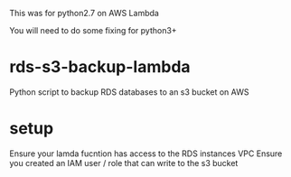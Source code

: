 This was for python2.7 on AWS Lambda

You will need to do some fixing for python3+

# rds-s3-backup-lambda
Python script to backup RDS databases to an s3 bucket on AWS

# setup 
Ensure your lamda fucntion has access to the RDS instances VPC
Ensure you created an IAM user / role that can write to the s3 bucket
